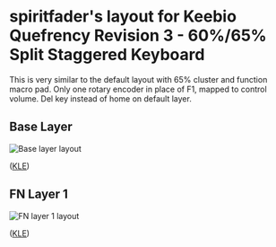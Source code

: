 # spiritfader's layout for Keebio Quefrency Revision 3 - 60%/65% Split Staggered Keyboard

This is very similar to the default layout with 65% cluster and function macro pad. Only one rotary encoder in place of F1, mapped to control volume. Del key instead of home on default layer.

## Base Layer

![Base layer layout](https://i.imgur.com/3vNP7Jc.png)

([KLE](http://www.keyboard-layout-editor.com/#/gists/38c2ace5202a497f392338cb4826850e))

## FN Layer 1

![FN layer 1 layout](https://i.imgur.com/pfvnv4r.png)

([KLE](http://www.keyboard-layout-editor.com/#/gists/5c0c2c26d9abb3faa85081ec18edd128))
